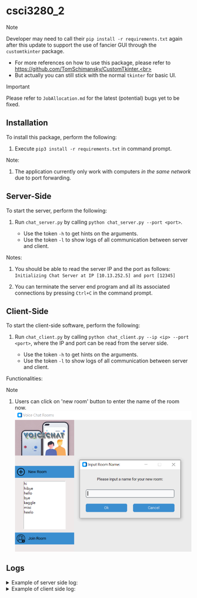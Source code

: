 # csci3280_2

> [!NOTE]
> Developer may need to call their ```pip install -r requirements.txt``` again after this update to support the use of fancier GUI through the ```customtkinter``` package. <br>
>   - For more references on how to use this package, please refer to https://github.com/TomSchimansky/CustomTkinter.<br>
>   - But actually you can still stick with the normal ```tkinter``` for basic UI.

> [!IMPORTANT]
> Please refer to ```JobAllocation.md``` for the latest (potential) bugs yet to be fixed.

## Installation

To install this package, perform the following:

1) Execute ```pip3 install -r requirements.txt``` in command prompt.

Note:

1) The application currently only work with computers _in the same network_ due to port forwarding. 

## Server-Side
To start the server, perform the following:

1) Run ```chat_server.py``` by calling ```python chat_server.py --port <port>```. 

    - Use the token ```-h``` to get hints on the arguments.
    - Use the token ```-l``` to show logs of all communication between server and client.

Notes:

1) You should be able to read the server IP and the port as follows: 
`Initializing Chat Server at IP [10.13.252.5] and port [12345]`

2) You can terminate the server end program and all its associated connections by pressing ```Ctrl+C``` in the command prompt.

## Client-Side
To start the client-side software, perform the following: 

1) Run ```chat_client.py``` by calling ```python chat_client.py --ip <ip> --port <port>```, where the IP and port can be read from the server side.

    - Use the token ```-h``` to get hints on the arguments.
    - Use the token ```-l``` to show logs of all communication between server and client.

Functionalities:

> [!NOTE]
> 1) Users can click on 'new room' button to enter the name of the room now.
![alt text](image-1.png)

## Logs

<details>
<summary>Example of server side log:</summary>

    Initializing Chat Server at IP [10.13.252.5] and port [12345]
    Starting server...
    Accepted request from: 10.13.252.5 port 1749
    I/list                  : 10.13.252.5 1749      : {'action': 'list'}
    O/list_rooms            : 10.13.252.5 1749      : {'rooms': []}
    I/create                : 10.13.252.5 1749      : {'action': 'create', 'room': 'hello'}
    O/created_room          : 10.13.252.5 1749      : {'status': 'ok', 'room': 'hello'}
    I/list                  : 10.13.252.5 1749      : {'action': 'list'}
    O/list_rooms            : 10.13.252.5 1749      : {'rooms': ['hello']}
    I/create                : 10.13.252.5 1749      : {'action': 'create', 'room': 'world'}
    O/created_room          : 10.13.252.5 1749      : {'status': 'ok', 'room': 'world'}
    I/list                  : 10.13.252.5 1749      : {'action': 'list'}
    O/list_rooms            : 10.13.252.5 1749      : {'rooms': ['hello', 'world']}
    I/join                  : 10.13.252.5 1749      : {'action': 'join', 'room': 'world'}
    O/join_room             : 10.13.252.5 1749      : {'status': 'room already joined', 'room': 'world'}
    I/exit                  : 10.13.252.5 1749      : {'action': 'exit'}
    Ended request from: 10.13.252.5 port 1749
    Accepted request from: 10.13.252.5 port 1819
    I/list                  : 10.13.252.5 1819      : {'action': 'list'}
    O/list_rooms            : 10.13.252.5 1819      : {'rooms': ['hello', 'world']}
    Accepted request from: 10.13.252.5 port 1829
    I/list                  : 10.13.252.5 1829      : {'action': 'list'}
    O/list_rooms            : 10.13.252.5 1829      : {'rooms': ['hello', 'world']}
    I/exit                  : 10.13.252.5 1829      : {'action': 'exit'}
    Ended request from: 10.13.252.5 port 1829
    I/exit                  : 10.13.252.5 1819      : {'action': 'exit'}
    Ended request from: 10.13.252.5 port 1819

</details>

<details>
<summary>Example of client side log:</summary>

    O/list                  : {'action': 'list'}
    I/list_rooms            : {'rooms': ['hello', 'world']}
    O/create                : {'action': 'create', 'room': 'room 4'}
    O/list                  : {'action': 'list'}
    I/created_room          : {'status': 'ok', 'room': 'room 4'}
    Room 'room 4' created successfully.
    I/list_rooms            : {'rooms': ['hello', 'world', 'room 4']}
    O/join                  : {'action': 'join', 'room': 'world'}
    I/join_room             : {'status': 'ok', 'room': 'world'}
    Joined room 'world' successfully.
    O/join                  : {'action': 'join', 'room': 'world'}
    I/join_room             : {'status': 'room already joined', 'room': 'world'}
    Room already joined.
    O/create                : {'action': 'create', 'room': 'room 4'}
    O/list                  : {'action': 'list'}
    I/created_room          : {'status': 'room already exists', 'room': 'room 4'}
    Failed to create room.
    I/list_rooms            : {'rooms': ['hello', 'world', 'room 4']}
    
</details>